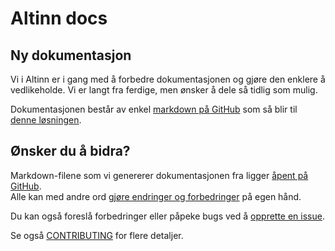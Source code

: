 # Altinn docs

## Ny dokumentasjon

Vi i Altinn er i gang med å forbedre dokumentasjonen og gjøre den enklere å vedlikeholde.
Vi er langt fra ferdige, men ønsker å dele så tidlig som mulig.

Dokumentasjonen består av enkel [markdown på GitHub](https://github.com/Altinn/docs/tree/master/content/)
som så blir til [denne løsningen](https://altinn.github.io/docs/).

## Ønsker du å bidra?

Markdown-filene som vi genererer dokumentasjonen fra ligger [åpent på GitHub](https://github.com/altinn/docs/tree/master/content/).  
Alle kan med andre ord [gjøre endringer og forbedringer](https://help.github.com/articles/editing-files-in-another-user-s-repository/) på egen hånd.

Du kan også foreslå forbedringer eller påpeke bugs ved å [opprette en issue](https://github.com/altinn/docs/issues).

Se også [CONTRIBUTING](CONTRIBUTING.md) for flere detaljer.
